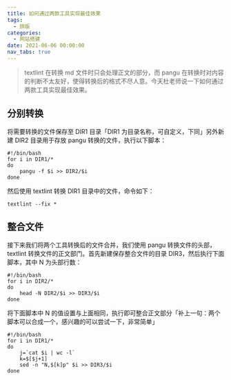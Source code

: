 ```yaml
---
title: 如何通过两款工具实现最佳效果
tags:
  - 排版
categories:
  - 网站搭建
date: 2021-06-06 00:00:00
nav_tabs: true
---
```


> textlint 在转换 md 文件时只会处理正文的部分，而 pangu 在转换时对内容的判断不太友好，使得转换后的格式不尽人意。今天杜老师说一下如何通过两款工具实现最佳效果。

<!-- more -->

## 分别转换

将需要转换的文件保存至 DIR1 目录「DIR1 为目录名称，可自定义，下同」另外新建 DIR2 目录用于存放 pangu 转换的文件，执行以下脚本：

```
#!/bin/bash
for i in DIR1/*
do
	pangu -f $i >> DIR2/$i
done
```

然后使用 textlint 转换 DIR1 目录中的文件，命令如下：

```
textlint --fix *
```

## 整合文件

接下来我们将两个工具转换后的文件合并，我们使用 pangu 转换文件的头部，textlint 转换文件的正文部门。首先新建保存整合文件的目录 DIR3，然后执行下面脚本，其中 N 为头部行数：

```
#!/bin/bash
for i in DIR2/*
do
	head -N DIR2/$i >> DIR3/$i
done
```

将下面脚本中 N 的值设置与上面相同，执行即可整合正文部分「补上一句：两个脚本可以合成一个，感兴趣的可以尝试一下，非常简单」

```
#!/bin/bash
for i in DIR1/*
do
	j=`cat $i | wc -l`
	k=$[$j+1]
	sed -n "N,$[k]p" $i >> DIR3/$i
done
```
